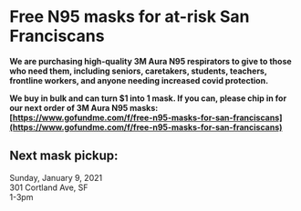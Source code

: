 # Free N95 masks for at-risk San Franciscans

<b>
We are purchasing high-quality 3M Aura N95 respirators to give to those who need them, including seniors, caretakers, students, teachers, frontline workers, and anyone needing increased covid protection.
  
We buy in bulk and can turn $1 into 1 mask. If you can, please chip in for our next order of 3M Aura N95 masks: [https://www.gofundme.com/f/free-n95-masks-for-san-franciscans](https://www.gofundme.com/f/free-n95-masks-for-san-franciscans)
</b>
  
## Next mask pickup:

Sunday, January 9, 2021<br/>
301 Cortland Ave, SF<br/>
1-3pm
